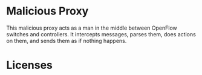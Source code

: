 Malicious Proxy
===============

This malicious proxy acts as a man in the middle between OpenFlow switches and controllers. It intercepts messages, parses them, does actions on them, and sends them as if nothing happens.

Licenses
========

